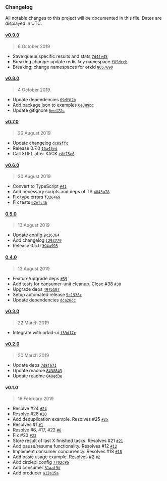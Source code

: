 ### Changelog

All notable changes to this project will be documented in this file. Dates are displayed in UTC.

#### [v0.9.0](https://github.com/mugli/orkid/compare/v0.8.0...v0.9.0)

> 6 October 2019

- Save queue specific results and stats [`7d4fe45`](https://github.com/mugli/orkid/commit/7d4fe451eaea86e985d463bfa9e0c3ce2c2e380d)
- Breaking change: update redis key namespace [`f85dccb`](https://github.com/mugli/orkid/commit/f85dccbd4280fc3d2c5149c6460a1cd4f3d9da81)
- Breaking: change namespaces for orkid [`8057690`](https://github.com/mugli/orkid/commit/80576900e7129a5f434c84e56fc2458c25e6fee0)

#### [v0.8.0](https://github.com/mugli/orkid/compare/v0.7.0...v0.8.0)

> 4 October 2019

- Update dependencies [`69df02b`](https://github.com/mugli/orkid/commit/69df02b408b118ec1781924ed40822ffa4c1c81c)
- Add package.json to examples [`6e389bc`](https://github.com/mugli/orkid/commit/6e389bcedd0a0e390ca7057faf80beb932cdfe5e)
- Update gitignore [`6ee472c`](https://github.com/mugli/orkid/commit/6ee472cb23107097beb528ba3b4019370c6ec752)

#### [v0.7.0](https://github.com/mugli/orkid/compare/v0.6.0...v0.7.0)

> 20 August 2019

- Update changelog [`dc09ffc`](https://github.com/mugli/orkid/commit/dc09ffc411c5f6aebd2b5e9036805740bbe41153)
- Release 0.7.0 [`15a45ed`](https://github.com/mugli/orkid/commit/15a45edbee867b2f9ee7a167227165885b201ff2)
- Call XDEL after XACK [`e8d75e6`](https://github.com/mugli/orkid/commit/e8d75e6f96e28af1686f9f97251f8e77e47de4ce)

#### [v0.6.0](https://github.com/mugli/orkid/compare/0.5.0...v0.6.0)

> 20 August 2019

- Convert to TypeScript [`#41`](https://github.com/mugli/orkid/pull/41)
- Add necessary scripts and deps of TS [`4843a78`](https://github.com/mugli/orkid/commit/4843a7884bd5d516f9b1be16d799d18640ad129f)
- Fix type errors [`f326469`](https://github.com/mugli/orkid/commit/f326469a84054b8506154f5e166e0d30f34eb0d3)
- Fix tests [`e2efc4b`](https://github.com/mugli/orkid/commit/e2efc4b096db88eb3fdfebd77272b1afb9df6543)

#### [0.5.0](https://github.com/mugli/orkid/compare/0.4.0...0.5.0)

> 13 August 2019

- Update config [`9c26364`](https://github.com/mugli/orkid/commit/9c2636492e9a994bf7a1c8bd1b99218c79a9582b)
- Add changelog [`f293779`](https://github.com/mugli/orkid/commit/f2937790e3ca8237650cadf94234e5dae7c51522)
- Release 0.5.0 [`394a995`](https://github.com/mugli/orkid/commit/394a99517b31c94f590a7ab20aab0357be611d21)

#### [0.4.0](https://github.com/mugli/orkid/compare/v0.3.0...0.4.0)

> 13 August 2019

- Feature/upgrade deps [`#39`](https://github.com/mugli/orkid/pull/39)
- Add tests for consumer-unit cleanup. Close #38 [`#38`](https://github.com/mugli/orkid/issues/38)
- Upgrade deps [`497b107`](https://github.com/mugli/orkid/commit/497b1074af1953860c161c983a61f4957eac975a)
- Setup automated release [`5c1536c`](https://github.com/mugli/orkid/commit/5c1536cdf3c7c80f760cc25acde4acae950e1cf1)
- Update dependencies [`dca28dc`](https://github.com/mugli/orkid/commit/dca28dc4a723aa36497e6489e64ba2457c963137)

#### [v0.3.0](https://github.com/mugli/orkid/compare/v0.2.0...v0.3.0)

> 22 March 2019

- Integrate with orkid-ui [`f39d17c`](https://github.com/mugli/orkid/commit/f39d17cdbba53e6129c0cbec3b38fae43fdad279)

#### [v0.2.0](https://github.com/mugli/orkid/compare/v0.1.0...v0.2.0)

> 20 March 2019

- Update deps [`7d8f671`](https://github.com/mugli/orkid/commit/7d8f6717ac998aa1f215109e5fe46f119bf04890)
- Update readme [`8438843`](https://github.com/mugli/orkid/commit/84388439297083f4dd4206015f4e39cda3f24d92)
- Update readme [`840ed3e`](https://github.com/mugli/orkid/commit/840ed3ec5c52d08f3f97262fdd37b7593ab2f3ee)

#### v0.1.0

> 16 February 2019

- Resolve #24 [`#24`](https://github.com/mugli/orkid/issues/24)
- Resolve #28 [`#28`](https://github.com/mugli/orkid/issues/28)
- Add deduplication example. Resolves #25 [`#25`](https://github.com/mugli/orkid/issues/25)
- Resolves #1 [`#1`](https://github.com/mugli/orkid/issues/1)
- Resolve #6, #17, #22 [`#6`](https://github.com/mugli/orkid/issues/6)
- Fix #23 [`#23`](https://github.com/mugli/orkid/issues/23)
- Store result of last X finished tasks. Resolves #21 [`#21`](https://github.com/mugli/orkid/issues/21)
- Add pause/resume functionality. Resolves #12 [`#12`](https://github.com/mugli/orkid/issues/12)
- Implement consumer concurrency. Resolves #18 [`#18`](https://github.com/mugli/orkid/issues/18)
- Add basic usage example. Resolves #2 [`#2`](https://github.com/mugli/orkid/issues/2)
- Add circleci config [`7702c86`](https://github.com/mugli/orkid/commit/7702c8606944bd89c0be0890c0be80528d6013b4)
- Add consumer [`31aaf9d`](https://github.com/mugli/orkid/commit/31aaf9dc222f08351d04072e1e8185119fad2eb1)
- Add producer [`a12e15a`](https://github.com/mugli/orkid/commit/a12e15a102cd35ab8cc55cae3bde5877a7bc7b2d)
